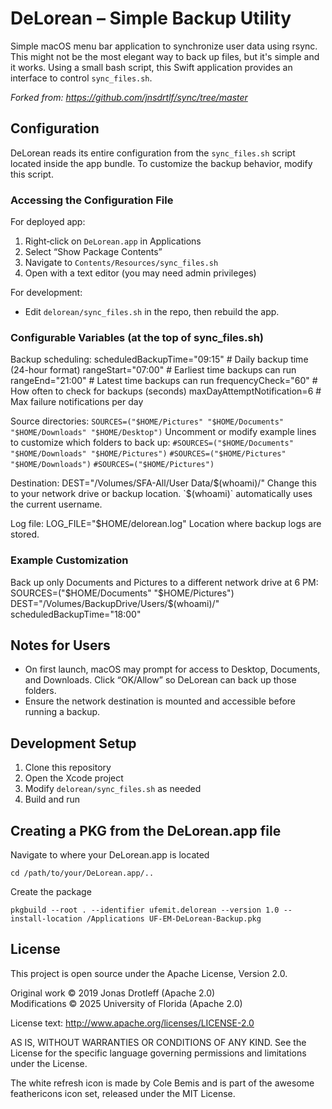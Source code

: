 # DeLorean – Simple Backup Utility

Simple macOS menu bar application to synchronize user data using rsync. This might not be the most elegant way to back up files, but it's simple and it works. Using a small bash script, this Swift application provides an interface to control `sync_files.sh`.

_Forked from: https://github.com/jnsdrtlf/sync/tree/master_

## Configuration

DeLorean reads its entire configuration from the `sync_files.sh` script located inside the app bundle. To customize the backup behavior, modify this script.

### Accessing the Configuration File

For deployed app:
1. Right‑click on `DeLorean.app` in Applications
2. Select “Show Package Contents”
3. Navigate to `Contents/Resources/sync_files.sh`
4. Open with a text editor (you may need admin privileges)

For development:
- Edit `delorean/sync_files.sh` in the repo, then rebuild the app.

### Configurable Variables (at the top of sync_files.sh)

Backup scheduling:
    scheduledBackupTime="09:15"    # Daily backup time (24-hour format)
    rangeStart="07:00"             # Earliest time backups can run
    rangeEnd="21:00"               # Latest time backups can run
    frequencyCheck="60"            # How often to check for backups (seconds)
    maxDayAttemptNotification=6    # Max failure notifications per day

Source directories:
    `SOURCES=("$HOME/Pictures" "$HOME/Documents" "$HOME/Downloads" "$HOME/Desktop")`
Uncomment or modify example lines to customize which folders to back up:
    `#SOURCES=("$HOME/Documents" "$HOME/Downloads" "$HOME/Pictures")`
    `#SOURCES=("$HOME/Pictures" "$HOME/Downloads")`
    `#SOURCES=("$HOME/Pictures")`

Destination:
    DEST="/Volumes/SFA-All/User Data/$(whoami)/"
Change this to your network drive or backup location. `$(whoami)` automatically uses the current username.

Log file:
    LOG_FILE="$HOME/delorean.log"
Location where backup logs are stored.

### Example Customization

Back up only Documents and Pictures to a different network drive at 6 PM:
    SOURCES=("$HOME/Documents" "$HOME/Pictures")
    DEST="/Volumes/BackupDrive/Users/$(whoami)/"
    scheduledBackupTime="18:00"

## Notes for Users

- On first launch, macOS may prompt for access to Desktop, Documents, and Downloads. Click “OK/Allow” so DeLorean can back up those folders.
- Ensure the network destination is mounted and accessible before running a backup.

## Development Setup

1. Clone this repository
2. Open the Xcode project
3. Modify `delorean/sync_files.sh` as needed
4. Build and run

## Creating a PKG from the DeLorean.app file
Navigate to where your DeLorean.app is located

`cd /path/to/your/DeLorean.app/..`

Create the package

`pkgbuild --root . --identifier ufemit.delorean --version 1.0 --install-location /Applications UF-EM-DeLorean-Backup.pkg`

## License

This project is open source under the Apache License, Version 2.0.

Original work © 2019 Jonas Drotleff (Apache 2.0)  
Modifications © 2025 University of Florida (Apache 2.0)

License text: http://www.apache.org/licenses/LICENSE-2.0

AS IS, WITHOUT WARRANTIES OR CONDITIONS OF ANY KIND. See the License for the specific language governing permissions and limitations under the License.

The white refresh icon is made by Cole Bemis and is part of the awesome feathericons icon set, released under the MIT License.
